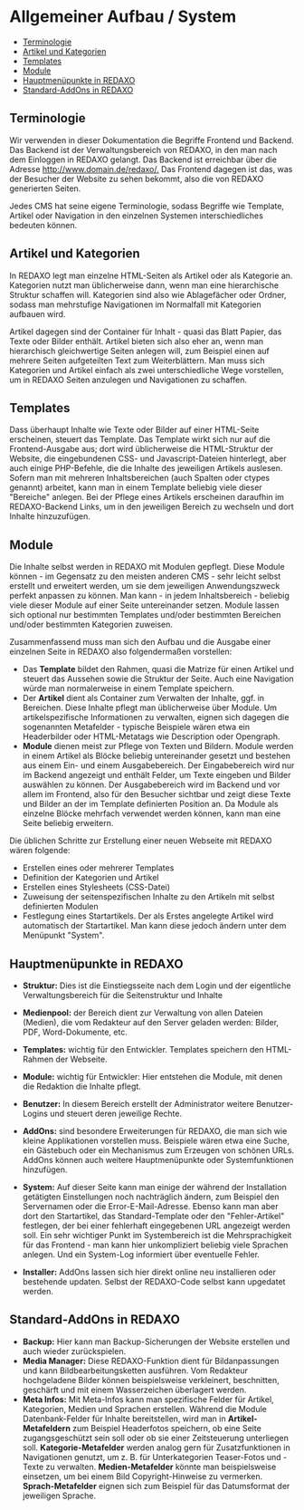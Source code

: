 # Allgemeiner Aufbau / System

* [Terminologie](#terminologie)
* [Artikel und Kategorien](#artikel-kategorien)
* [Templates](#templates)
* [Module](#module)
* [Hauptmenüpunkte in REDAXO](#hauptmenupunkte)
* [Standard-AddOns in REDAXO](#standard-addons)

<a name="terminologie"></a>

## Terminologie

Wir verwenden in dieser Dokumentation die Begriffe Frontend und Backend. Das Backend ist der Verwaltungsbereich von REDAXO, in den man nach dem Einloggen in REDAXO gelangt. Das Backend ist erreichbar über die Adresse <http://www.domain.de/redaxo/.>
Das Frontend dagegen ist das, was der Besucher der Website zu sehen bekommt, also die von REDAXO generierten Seiten.

Jedes CMS hat seine eigene Terminologie, sodass Begriffe wie Template, Artikel oder Navigation in den einzelnen Systemen interschiedliches bedeuten können.

<a name="artikel-kategorien"></a>

## Artikel und Kategorien

In REDAXO legt man einzelne HTML-Seiten als Artikel oder als Kategorie an. Kategorien nutzt man üblicherweise dann, wenn man eine hierarchische Struktur schaffen will. Kategorien sind also wie Ablagefächer oder Ordner, sodass man mehrstufige Navigationen im Normalfall mit Kategorien aufbauen wird.

Artikel dagegen sind der Container für Inhalt - quasi das Blatt Papier, das Texte oder Bilder enthält. Artikel bieten sich also eher an, wenn man hierarchisch gleichwertige Seiten anlegen will, zum Beispiel einen auf mehrere Seiten aufgeteilten Text zum Weiterblättern. Man muss sich Kategorien und Artikel einfach als zwei unterschiedliche Wege vorstellen, um in REDAXO Seiten anzulegen und Navigationen zu schaffen.

<a name="templates"></a>

## Templates

Dass überhaupt Inhalte wie Texte oder Bilder auf einer HTML-Seite erscheinen, steuert das Template. Das Template wirkt sich nur auf die Frontend-Ausgabe aus; dort wird üblicherweise die HTML-Struktur der Website, die eingebundenen CSS- und Javascript-Dateien hinterlegt, aber auch einige PHP-Befehle, die die Inhalte des jeweiligen Artikels auslesen. Sofern man mit mehreren Inhaltsbereichen (auch Spalten oder ctypes genannt) arbeitet, kann man in einem Template beliebig viele dieser "Bereiche" anlegen. Bei der Pflege eines Artikels erscheinen daraufhin im REDAXO-Backend Links, um in den jeweiligen Bereich zu wechseln und dort Inhalte hinzuzufügen.

<a name="module"></a>

## Module

Die Inhalte selbst werden in REDAXO mit Modulen gepflegt. Diese Module können - im Gegensatz zu den meisten anderen CMS - sehr leicht selbst erstellt und erweitert werden, um sie dem jeweiligen Anwendungszweck perfekt anpassen zu können. Man kann - in jedem Inhaltsbereich - beliebig viele dieser Module auf einer Seite untereinander setzen. Module lassen sich optional nur bestimmten Templates und/oder bestimmten Bereichen und/oder bestimmten Kategorien zuweisen.

Zusammenfassend muss man sich den Aufbau und die Ausgabe einer einzelnen Seite in REDAXO also folgendermaßen vorstellen:

* Das **Template** bildet den Rahmen, quasi die Matrize für einen Artikel und steuert das Aussehen sowie die Struktur der Seite. Auch eine Navigation würde man normalerweise in einem Template speichern.
* Der **Artikel** dient als Container zum Verwalten der Inhalte, ggf. in Bereichen. Diese Inhalte pflegt man üblicherweise über Module. Um artikelspezifische Informationen zu verwalten, eignen sich dagegen die sogenannten Metafelder - typische Beispiele wären etwa ein Headerbilder oder HTML-Metatags wie Description oder Opengraph.
* **Module** dienen meist zur Pflege von Texten und Bildern. Module werden in einem Artikel als Blöcke beliebig untereinander gesetzt und bestehen aus einem Ein- und einem Ausgabebereich. Der Eingabebereich wird nur im Backend angezeigt und enthält Felder, um Texte eingeben und Bilder auswählen zu können. Der Ausgabebereich wird im Backend und vor allem im Frontend, also für den Besucher sichtbar und zeigt diese Texte und Bilder an der im Template definierten Position an. Da Module als einzelne Blöcke mehrfach verwendet werden können, kann man eine Seite beliebig erweitern.

Die üblichen Schritte zur Erstellung einer neuen Webseite mit REDAXO wären folgende:

* Erstellen eines oder mehrerer Templates
* Definition der Kategorien und Artikel
* Erstellen eines Stylesheets (CSS-Datei)
* Zuweisung der seitenspezifischen Inhalte zu den Artikeln mit selbst definierten Modulen
* Festlegung eines Startartikels. Der als Erstes angelegte Artikel wird automatisch der Startartikel. Man kann diese jedoch ändern unter dem Menüpunkt "System".

<a name="hauptmenupunkte"></a>

## Hauptmenüpunkte in REDAXO

* **Struktur:** Dies ist die Einstiegsseite nach dem Login und der eigentliche Verwaltungsbereich für die Seitenstruktur und Inhalte
* **Medienpool:** der Bereich dient zur Verwaltung von allen Dateien (Medien), die vom Redakteur auf den Server geladen werden: Bilder, PDF, Word-Dokumente, etc.
* **Templates:** wichtig für den Entwickler. Templates speichern den HTML-Rahmen der Webseite.

* **Module:** wichtig für Entwickler: Hier entstehen die Module, mit denen die Redaktion die Inhalte pflegt.
* **Benutzer:** In diesem Bereich erstellt der Administrator weitere Benutzer-Logins und steuert deren jeweilige Rechte.
* **AddOns:** sind besondere Erweiterungen für REDAXO, die man sich wie kleine Applikationen vorstellen muss. Beispiele wären etwa eine Suche, ein Gästebuch oder ein Mechanismus zum Erzeugen von schönen URLs. AddOns können auch weitere Hauptmenüpunkte oder Systemfunktionen hinzufügen.
* **System:** Auf dieser Seite kann man einige der während der Installation getätigten Einstellungen noch nachträglich ändern, zum Beispiel den Servernamen oder die Error-E-Mail-Adresse. Ebenso kann man aber dort den Startartikel, das Standard-Template oder den "Fehler-Artikel" festlegen, der bei einer fehlerhaft eingegebenen URL angezeigt werden soll. Ein sehr wichtiger Punkt im Systembereich ist die Mehrsprachigkeit für das Frontend - man kann hier unkompliziert beliebig viele Sprachen anlegen. Und ein System-Log informiert über eventuelle Fehler.
* **Installer:** AddOns lassen sich hier direkt online neu installieren oder bestehende updaten. Selbst der REDAXO-Code selbst kann upgedatet werden.

<a name="standard-addons"></a>

## Standard-AddOns in REDAXO

* **Backup:** Hier kann man Backup-Sicherungen der Website erstellen und auch wieder zurückspielen.
* **Media Manager:** Diese REDAXO-Funktion dient für Bildanpassungen und kann Bildbearbeitungsketten ausführen. Vom Redakteur hochgeladene Bilder können beispielsweise verkleinert, beschnitten, geschärft und mit einem Wasserzeichen überlagert werden.
* **Meta Infos:** Mit Meta-Infos kann man spezifische Felder für Artikel, Kategorien, Medien und Sprachen erstellen. Während die Module Datenbank-Felder für Inhalte bereitstellen, wird man in **Artikel-Metafeldern** zum Beispiel Headerfotos speichern, ob eine Seite zugangsgeschützt sein soll oder ob sie einer Zeitsteuerung unterliegen soll. **Kategorie-Metafelder** werden analog gern für Zusatzfunktionen in Navigationen genutzt, um z. B. für Unterkategorien Teaser-Fotos und -Texte zu verwalten. **Medien-Metafelder** könnte man beispielsweise einsetzen, um bei einem Bild Copyright-Hinweise zu vermerken. **Sprach-Metafelder** eignen sich zum Beispiel für das Datumsformat der jeweiligen Sprache.
